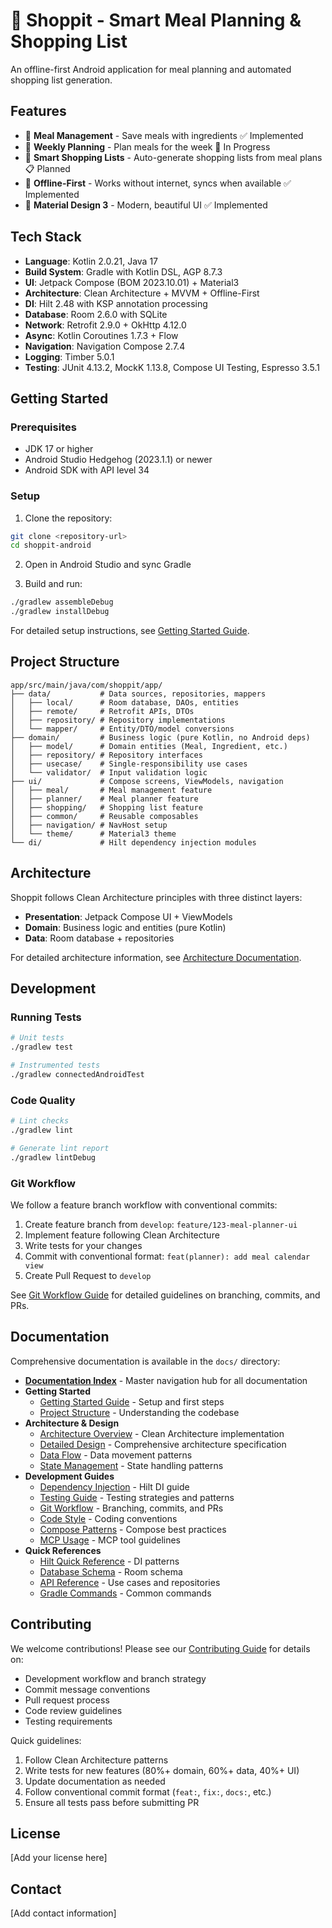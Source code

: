 # 🛒 Shoppit - Smart Meal Planning & Shopping List

An offline-first Android application for meal planning and automated shopping list generation.

## Features

- 📝 **Meal Management** - Save meals with ingredients ✅ Implemented
- 📅 **Weekly Planning** - Plan meals for the week 🚧 In Progress
- 🛒 **Smart Shopping Lists** - Auto-generate shopping lists from meal plans 📋 Planned
- 📱 **Offline-First** - Works without internet, syncs when available ✅ Implemented
- 🎨 **Material Design 3** - Modern, beautiful UI ✅ Implemented

## Tech Stack

- **Language**: Kotlin 2.0.21, Java 17
- **Build System**: Gradle with Kotlin DSL, AGP 8.7.3
- **UI**: Jetpack Compose (BOM 2023.10.01) + Material3
- **Architecture**: Clean Architecture + MVVM + Offline-First
- **DI**: Hilt 2.48 with KSP annotation processing
- **Database**: Room 2.6.0 with SQLite
- **Network**: Retrofit 2.9.0 + OkHttp 4.12.0
- **Async**: Kotlin Coroutines 1.7.3 + Flow
- **Navigation**: Navigation Compose 2.7.4
- **Logging**: Timber 5.0.1
- **Testing**: JUnit 4.13.2, MockK 1.13.8, Compose UI Testing, Espresso 3.5.1

## Getting Started

### Prerequisites

- JDK 17 or higher
- Android Studio Hedgehog (2023.1.1) or newer
- Android SDK with API level 34

### Setup

1. Clone the repository:
```bash
git clone <repository-url>
cd shoppit-android
```

2. Open in Android Studio and sync Gradle

3. Build and run:
```bash
./gradlew assembleDebug
./gradlew installDebug
```

For detailed setup instructions, see [Getting Started Guide](docs/guides/getting-started.md).

## Project Structure

```
app/src/main/java/com/shoppit/app/
├── data/           # Data sources, repositories, mappers
│   ├── local/      # Room database, DAOs, entities
│   ├── remote/     # Retrofit APIs, DTOs
│   ├── repository/ # Repository implementations
│   └── mapper/     # Entity/DTO/model conversions
├── domain/         # Business logic (pure Kotlin, no Android deps)
│   ├── model/      # Domain entities (Meal, Ingredient, etc.)
│   ├── repository/ # Repository interfaces
│   ├── usecase/    # Single-responsibility use cases
│   └── validator/  # Input validation logic
├── ui/             # Compose screens, ViewModels, navigation
│   ├── meal/       # Meal management feature
│   ├── planner/    # Meal planner feature
│   ├── shopping/   # Shopping list feature
│   ├── common/     # Reusable composables
│   ├── navigation/ # NavHost setup
│   └── theme/      # Material3 theme
└── di/             # Hilt dependency injection modules
```

## Architecture

Shoppit follows Clean Architecture principles with three distinct layers:

- **Presentation**: Jetpack Compose UI + ViewModels
- **Domain**: Business logic and entities (pure Kotlin)
- **Data**: Room database + repositories

For detailed architecture information, see [Architecture Documentation](docs/architecture/overview.md).

## Development

### Running Tests

```bash
# Unit tests
./gradlew test

# Instrumented tests
./gradlew connectedAndroidTest
```

### Code Quality

```bash
# Lint checks
./gradlew lint

# Generate lint report
./gradlew lintDebug
```

### Git Workflow

We follow a feature branch workflow with conventional commits:

1. Create feature branch from `develop`: `feature/123-meal-planner-ui`
2. Implement feature following Clean Architecture
3. Write tests for your changes
4. Commit with conventional format: `feat(planner): add meal calendar view`
5. Create Pull Request to `develop`

See [Git Workflow Guide](docs/guides/git-workflow.md) for detailed guidelines on branching, commits, and PRs.

## Documentation

Comprehensive documentation is available in the `docs/` directory:

- **[Documentation Index](docs/INDEX.md)** - Master navigation hub for all documentation
- **Getting Started**
  - [Getting Started Guide](docs/guides/getting-started.md) - Setup and first steps
  - [Project Structure](docs/architecture/overview.md) - Understanding the codebase
- **Architecture & Design**
  - [Architecture Overview](docs/architecture/overview.md) - Clean Architecture implementation
  - [Detailed Design](docs/architecture/detailed-design.md) - Comprehensive architecture specification
  - [Data Flow](docs/architecture/data-flow.md) - Data movement patterns
  - [State Management](docs/architecture/state-management.md) - State handling patterns
- **Development Guides**
  - [Dependency Injection](docs/guides/dependency-injection.md) - Hilt DI guide
  - [Testing Guide](docs/guides/testing.md) - Testing strategies and patterns
  - [Git Workflow](docs/guides/git-workflow.md) - Branching, commits, and PRs
  - [Code Style](docs/guides/code-style.md) - Coding conventions
  - [Compose Patterns](docs/guides/compose-patterns.md) - Compose best practices
  - [MCP Usage](docs/guides/mcp-usage.md) - MCP tool guidelines
- **Quick References**
  - [Hilt Quick Reference](docs/reference/hilt-quick-reference.md) - DI patterns
  - [Database Schema](docs/reference/database-schema.md) - Room schema
  - [API Reference](docs/reference/api-reference.md) - Use cases and repositories
  - [Gradle Commands](docs/reference/gradle-commands.md) - Common commands

## Contributing

We welcome contributions! Please see our [Contributing Guide](CONTRIBUTING.md) for details on:

- Development workflow and branch strategy
- Commit message conventions
- Pull request process
- Code review guidelines
- Testing requirements

Quick guidelines:
1. Follow Clean Architecture patterns
2. Write tests for new features (80%+ domain, 60%+ data, 40%+ UI)
3. Update documentation as needed
4. Follow conventional commit format (`feat:`, `fix:`, `docs:`, etc.)
5. Ensure all tests pass before submitting PR

## License

[Add your license here]

## Contact

[Add contact information]
